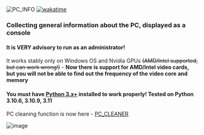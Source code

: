 ![PC_INFO](https://user-images.githubusercontent.com/104412752/236770015-220265be-44e3-491d-bb38-fc1beeb224c0.png)
[![wakatime](https://wakatime.com/badge/github/ShamHyper/PC_INFO.svg)](https://wakatime.com/badge/github/ShamHyper/PC_INFO)

### Collecting general information about the PC, displayed as a console

#### It is **VERY advisory** to run as an administrator!

It works stably only on Windows OS and Nvidia GPUs ~~(AMD/Intel supported, but can work wrong!)~~ - __Now there is support for AMD/Intel video cards, but you will not be able to find out the frequency of the video core and memory__

#### You must have [Python 3.x+](https://www.python.org/downloads/) installed to work properly! Tested on Python 3.10.6, 3.10.9, 3.11

PC cleaning function is now here - [PC_CLEANER](https://github.com/ShamHyper/PC_CLEANER)

![image](https://github.com/ShamHyper/PC_INFO/assets/104412752/ec7b4ae4-4671-4928-81a1-545270f03b0d)

